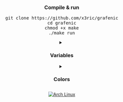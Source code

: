 <div align="center">

### Compile & run

<pre>
git clone https://github.com/x3ric/grafenic
cd grafenic
chmod +x make
./make run
</pre>

<details>
<summary><h3>Variables</h3></summary>

**window.width:** Initial width of the window (output)

**window.height:** Initial height of the window (output)

**window.screen_width:** Current width of the screen (output)

**window.screen_height:** Current height of the screen (output)

**window.title:** Window title (input/output)

**window.samples:** Aliasing (input/output)

**window.refresh_rate:** Refresh rate (input/output)

**window.floating:** Window is floating (false by !default)

**window.fullscreen:** Window is fullscreen (true by !default)

**window.vsync:** Vertical sync enabled (true by !default)

**window.hidecursor:** Cursor visibility (true by !default)

**window.transparent:** Transparency enabled (true by !default)

**window.decorated:** Window decoration (false by !default)

**window.hided:** Window visibility (true by !default)

**window.fpslimit:** FPS limit (60 by !default)

**window.fps:** Frames per second (output)

**window.deltatime:** Delta time (output)

**mouse:** Mouse position (x, y) (output)

**mouse.scroll:** Mouse scroll (x, y) (output)

**mouse.moving:** Mouse movement (output)

**window.debug.input:** Debug input (true by !default)

**window.debug.wireframe:** Debug wireframe (true by !default)

**window.debug.fps:** Debug FPS (true by !default)

</details>

<details>
<summary><h3>Colors</h3></summary>

| Color | RGB |
|---|---|
| ![LIGHTGRAY](https://img.shields.io/badge/LIGHTGRAY-CCCCCC?style=flat-square&logoColor=FFFFFF) | `(200, 200, 200)` |
| ![GRAY](https://img.shields.io/badge/GRAY-828282?style=flat-square&logoColor=FFFFFF) | `(130, 130, 130)` |
| ![DARKGRAY](https://img.shields.io/badge/DARKGRAY-505050?style=flat-square&logoColor=FFFFFF) | `(80, 80, 80)` |
| ![YELLOW](https://img.shields.io/badge/YELLOW-FDF900?style=flat-square&logoColor=FFFFFF) | `(253, 249, 0)` |
| ![GOLD](https://img.shields.io/badge/GOLD-FFCB00?style=flat-square&logoColor=FFFFFF) | `(255, 203, 0)` |
| ![ORANGE](https://img.shields.io/badge/ORANGE-FFA100?style=flat-square&logoColor=FFFFFF) | `(255, 161, 0)` |
| ![PINK](https://img.shields.io/badge/PINK-FF6DC2?style=flat-square&logoColor=FFFFFF) | `(255, 109, 194)` |
| ![RED](https://img.shields.io/badge/RED-E62937?style=flat-square&logoColor=FFFFFF) | `(230, 41, 55)` |
| ![MAROON](https://img.shields.io/badge/MAROON-BE2137?style=flat-square&logoColor=FFFFFF) | `(190, 33, 55)` |
| ![GREEN](https://img.shields.io/badge/GREEN-00E430?style=flat-square&logoColor=FFFFFF) | `(0, 228, 48)` |
| ![LIME](https://img.shields.io/badge/LIME-009E2F?style=flat-square&logoColor=FFFFFF) | `(0, 158, 47)` |
| ![DARKGREEN](https://img.shields.io/badge/DARKGREEN-00752C?style=flat-square&logoColor=FFFFFF) | `(0, 117, 44)` |
| ![SKYBLUE](https://img.shields.io/badge/SKYBLUE-66BFFF?style=flat-square&logoColor=FFFFFF) | `(102, 191, 255)` |
| ![BLUE](https://img.shields.io/badge/BLUE-0079F1?style=flat-square&logoColor=FFFFFF) | `(0, 121, 241)` |
| ![DARKBLUE](https://img.shields.io/badge/DARKBLUE-0052AC?style=flat-square&logoColor=FFFFFF) | `(0, 82, 172)` |
| ![PURPLE](https://img.shields.io/badge/PURPLE-C87AFF?style=flat-square&logoColor=FFFFFF) | `(200, 122, 255)` |
| ![VIOLET](https://img.shields.io/badge/VIOLET-873CBE?style=flat-square&logoColor=FFFFFF) | `(135, 60, 190)` |
| ![DARKPURPLE](https://img.shields.io/badge/DARKPURPLE-701F7E?style=flat-square&logoColor=FFFFFF) | `(112, 31, 126)` |
| ![BEIGE](https://img.shields.io/badge/BEIGE-D3B083?style=flat-square&logoColor=FFFFFF) | `(211, 176, 131)` |
| ![BROWN](https://img.shields.io/badge/BROWN-7F6A4F?style=flat-square&logoColor=FFFFFF) | `(127, 106, 79)` |
| ![DARKBROWN](https://img.shields.io/badge/DARKBROWN-4C3F2F?style=flat-square&logoColor=FFFFFF) | `(76, 63, 47)` |
| ![WHITE](https://img.shields.io/badge/WHITE-FFFFFF?style=flat-square&logoColor=000000) | `(255, 255, 255)` |
| ![BLACK](https://img.shields.io/badge/BLACK-000000?style=flat-square&logoColor=FFFFFF) | `(0, 0, 0)` |
| ![MAGENTA](https://img.shields.io/badge/MAGENTA-FF00FF?style=flat-square&logoColor=FFFFFF) | `(255, 0, 255)` |
| ![BLANK](https://img.shields.io/badge/BLANK-000000?style=flat-square&logoColor=000000) | `(0, 0, 0, 0)` |

</details>

</p><a href="https://archlinux.org"><img alt="Arch Linux" src="https://img.shields.io/badge/Arch_Linux-1793D1?style=for-the-badge&logo=arch-linux&logoColor=D9E0EE&color=000000&labelColor=97A4E2"/></a><br>
